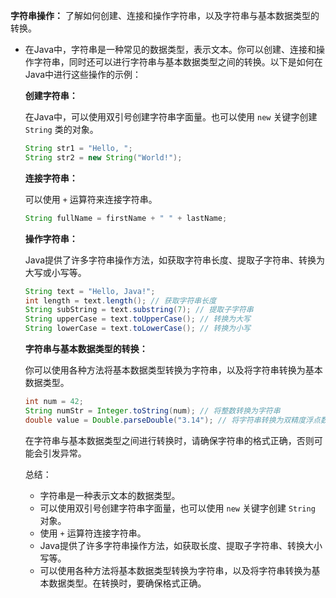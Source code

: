 **字符串操作：** 了解如何创建、连接和操作字符串，以及字符串与基本数据类型的转换。

- 在Java中，字符串是一种常见的数据类型，表示文本。你可以创建、连接和操作字符串，同时还可以进行字符串与基本数据类型之间的转换。以下是如何在Java中进行这些操作的示例：

  **创建字符串：**

  在Java中，可以使用双引号创建字符串字面量。也可以使用 `new` 关键字创建 `String` 类的对象。

  ```java
  String str1 = "Hello, ";
  String str2 = new String("World!");
  ```

  **连接字符串：**

  可以使用 `+` 运算符来连接字符串。

  ```java
  String fullName = firstName + " " + lastName;
  ```

  **操作字符串：**

  Java提供了许多字符串操作方法，如获取字符串长度、提取子字符串、转换为大写或小写等。

  ```java
  String text = "Hello, Java!";
  int length = text.length(); // 获取字符串长度
  String subString = text.substring(7); // 提取子字符串
  String upperCase = text.toUpperCase(); // 转换为大写
  String lowerCase = text.toLowerCase(); // 转换为小写
  ```

  **字符串与基本数据类型的转换：**

  你可以使用各种方法将基本数据类型转换为字符串，以及将字符串转换为基本数据类型。

  ```java
  int num = 42;
  String numStr = Integer.toString(num); // 将整数转换为字符串
  double value = Double.parseDouble("3.14"); // 将字符串转换为双精度浮点数
  ```

  在字符串与基本数据类型之间进行转换时，请确保字符串的格式正确，否则可能会引发异常。

  总结：

  - 字符串是一种表示文本的数据类型。
  - 可以使用双引号创建字符串字面量，也可以使用 `new` 关键字创建 `String` 对象。
  - 使用 `+` 运算符连接字符串。
  - Java提供了许多字符串操作方法，如获取长度、提取子字符串、转换大小写等。
  - 可以使用各种方法将基本数据类型转换为字符串，以及将字符串转换为基本数据类型。在转换时，要确保格式正确。